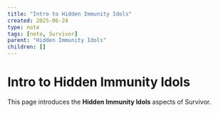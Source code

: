 ```yaml
---
title: "Intro to Hidden Immunity Idols"
created: 2025-06-24
type: note
tags: [note, Survivor]
parent: "Hidden Immunity Idols"
children: []
---
```


# Intro to Hidden Immunity Idols

This page introduces the **Hidden Immunity Idols** aspects of Survivor.
